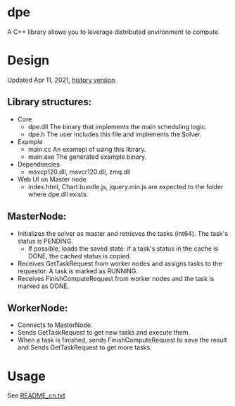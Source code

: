 # dpe
A C++ library allows you to leverage distributed environment to compute.

# Design
Updated Apr 11, 2021, [history version](https://github.com/baihacker/dcfpe/blob/master/docs/design_diary.txt).

## Library structures:
* Core
  * dpe.dll The binary that implements the main scheduling logic.
  * dpe.h The user includes this file and implements the Solver.
* Example
  * main.cc An examepl of using this library.
  * main.exe The generated example binary.
* Dependencies
  * msvcp120.dll, msvcr120.dll, zmq.dll
* Web UI on Master node
  * index.html, Chart.bundle.js, jquery.min.js are expected to the folder where dpe.dll exists.

## MasterNode:
* Initializes the solver as master and retrieves the tasks (int64). The task's status is PENDING.
  * If possible, loads the saved state: if a task's status in the cache is DONE, the cached status is copied.
* Receives GetTaskRequest from worker nodes and assigns tasks to the requestor. A task is marked as RUNNING.
* Receives FinishComputeRequest from worker nodes and the task is marked as DONE.

## WorkerNode:
* Connects to MasterNode.
* Sends GetTaskRequest to get new tasks and execute them.
* When a task is finished, sends FinishComputeRequest to save the result and Sends GetTaskRequest to get more tasks.

# Usage
See [README_cn.txt](https://github.com/baihacker/dcfpe/blob/master/src/dpe/README_cn.txt)
